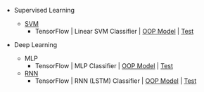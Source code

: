 * Supervised Learning
    * [SVM](https://zhedongzheng.github.io/supervised-learning/svm.html)
        * TensorFlow | Linear SVM Classifier | [OOP Model](https://github.com/zhedongzheng/finch/blob/master/tensorflow-models/linear_svm_clf.py) | [Test](https://github.com/zhedongzheng/finch/blob/master/tensorflow-models/linear_svm_clf_test.py)

* Deep Learning
    * MLP
        * TensorFlow | MLP Classifier | [OOP Model](https://github.com/zhedongzheng/finch/blob/master/tensorflow-models/mlp_clf.py) | [Test](https://github.com/zhedongzheng/finch/blob/master/tensorflow-models/mlp_clf_test.py)
    * [RNN](https://zhedongzheng.github.io/deep-learning/rnn.html)
        * TensorFlow | RNN (LSTM) Classifier | [OOP Model](https://github.com/zhedongzheng/finch/blob/master/tensorflow-models/rnn_clf.py) | [Test](https://github.com/zhedongzheng/finch/blob/master/tensorflow-models/rnn_clf_test.py)

